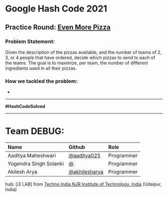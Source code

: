 # Google Hash Code 2021

## Practice Round: [Even More Pizza](practice-round/even_more_pizza.pdf)

### Problem Statement:

Given the description of the pizzas available, and the number of teams of 2, 3, or 4 people that have ordered, decide which pizzas to send to each of the teams.
The goal is to maximize, per team, the number of different ingredients used in all their pizzas.

### How we tackled the problem:

- 
---

**#HashCodeSolved**

---

# Team DEBUG:

| Name               | Github                                                       | Role                                     |
| :----------------- | :----------------------------------------------------------- | :--------------------------------------- |
| Aaditya Maheshwari | [@aaditya025](https://github.com/aaditya025) | Programmer                 |
| Yogendra Singh Solanki       | [@]()                         | Programmer                               |
| Akilesh Arya  | [@akhilesharya](https://github.com/akhilesharya)                 | Programmer |

hub: [i3 LAB] from [Techno India NJR Institute of Technology, India](http://www.technonjr.org) (Udaipur, India)

